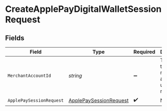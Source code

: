 # CreateApplePayDigitalWalletSessionRequest


## Fields

| Field                                                                       | Type                                                                        | Required                                                                    | Description                                                                 | Example                                                                     |
| --------------------------------------------------------------------------- | --------------------------------------------------------------------------- | --------------------------------------------------------------------------- | --------------------------------------------------------------------------- | --------------------------------------------------------------------------- |
| `MerchantAccountId`                                                         | *string*                                                                    | :heavy_minus_sign:                                                          | The ID of the merchant account to use for this request.                     | default                                                                     |
| `ApplePaySessionRequest`                                                    | [ApplePaySessionRequest](../../Models/Components/ApplePaySessionRequest.md) | :heavy_check_mark:                                                          | N/A                                                                         |                                                                             |